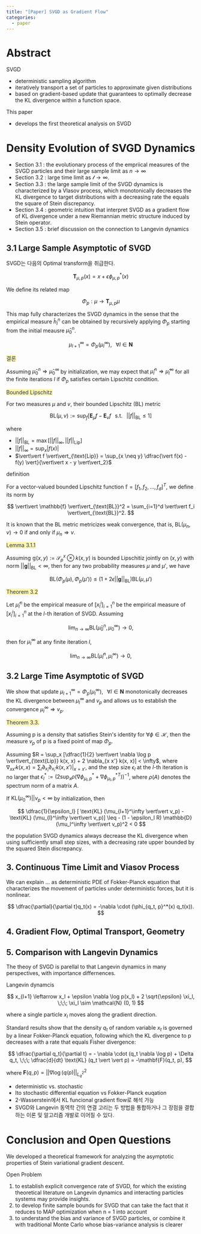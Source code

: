 ```yaml
---
title: "[Paper] SVGD as Gradient Flow"
categories:
  - paper
---
```

# Abstract

SVGD

- deterministic sampling algorithm
- iteratively transport a set of particles to approximate given distributions
- based on gradient-based update that guarantees to optimally decrease the KL divergence within a function space.

This paper

- develops the first theoretical analysis on SVGD

# Density Evolution of SVGD Dynamics

- Section 3.1 : the evolutionary process of the empriical measures of the SVGD particles and their large sample limit as $n \rightarrow \infty$
- Section 3.2 : large time limit as $\mathcal{l} \rightarrow \infty$.
- Section 3.3 : the large sample limit of the SVGD dynamics is characterized by a Vlasov process, which monotonically decreases the KL divergence to target distributions with a decreasing rate the equals the square of Stein discrepancy.
- Section 3.4 : geometric intuition that interpret SVGD as a gradient flow of KL divergence under a new Riemannian metric structure induced by Stein operator.
- Section 3.5 : brief discussion on the connection to Langevin dynamics

## 3.1 Large Sample Asymptotic of SVGD

SVGD는 다음의 Optimal transform을 취급한다.

$$
\mathbf{T}_{\mu, p}(x) = x + \epsilon \phi_{\mu, p}^*(x)
$$

We define its related map

$$
\Phi_p : \mu \rightarrow \mathbf{T}_{\mu, p}\mu
$$

This map fully characterizes the SVGD dynamics in the sense that the empirical measure $\hat{h}_l^n$ can be obtained by recursively applying $\Phi_p$ starting from the initial meausre $\hat{\mu}_0^n$.  

$$
\mu_{l + 1}^\infty = \Phi_p (\mu_l^\infty), \;\;\; \forall l \in \mathbf{N}
$$

<span style="color: #2D3748; background-color:#fff5b1;">결론</span>

Assuming $\hat{\mu}_0^n \Rightarrow \hat{\mu}_0^\infty$ by initialization, we may expect that $\hat{\mu}_l^n \Rightarrow \hat{\mu}_l^\infty$ for all the finite iterations $l$ if $\Phi_p$ satisfies certain Lipschitz condition.

<span style="color: #2D3748; background-color:#fff5b1;">Bounded Lipschitz</span>

For two measures $\mu$ and $v$, their bounded Lipschitz (BL) metric

$$
\text{BL} (\mu, v) := \sup_f \left[ \mathbf{E}_\mu f - \mathbf{E}_v f \;\;\; \text{s.t.} \;\;\; \vert \vert f \vert \vert_{\text{BL}} \leq 1 \right]
$$

where

- $\vert \vert f \vert \vert_{\text{BL}} = \max \left[ \vert \vert f \vert \vert_\infty, \vert\vert f \vert\vert_{\text{Lip}} \right]$
- $\vert \vert f \vert \vert_\infty = \sup_x \vert f(x) \vert$
- $\vert\vert f \vert\vert_{\text{Lip}} = \sup_{x \neq y} \dfrac{\vert f(x) - f(y) \vert}{\vert\vert x - y \vert\vert_2}$

definition

For a vector-valued bounded Lipschitz function $\mathbb{f} = \left[ f_1, f_2, \dots, f_d \right]^T$, we define its norm by 

$$
\vert\vert \mathbb{f} \vert\vert_{\text{BL}}^2 = \sum_{i=1}^d \vert\vert f_i \vert\vert_{\text{BL}}^2.
$$

It is known that the BL metric metricizes weak convergence, that is, $\text{BL} (\mu_n, v) \rightarrow 0$ if and only if $\mu_n \Rightarrow v$.

<span style="color: #2D3748; background-color:#fff5b1;">Lemma 3.1.1</span>

Assuming $\mathbb{g} (x, y) := \mathcal{S}_p^x \otimes k(x, y)$ is bounded Lipschitiz jointly on $(x, y)$ with norm $\vert\vert \mathbf{g} \vert\vert_{\text{BL}} < \infty$, then for any two probability measures $\mu$ and $\mu '$, we have

$$
\text{BL} (\Phi_p (\mu), \Phi_p (\mu')) \leq (1 + 2\epsilon \vert\vert \mathbf{g} \vert\vert_{\text{BL}}) \text{BL} (\mu, \mu')
$$

<span style="color: #2D3748; background-color:#fff5b1;">Theorem 3.2</span>

Let $\hat{\mu}_l^n$ be the empirical measure of $[x_l^i]_{i=1}^n$ be the empirical measure of $[x_l^i]_{i=1}^n$ at the $l$-th iteration of SVGD. Assuming

$$
\lim_{n \rightarrow \infty} \text{BL} (\hat{\mu}_0^n, \mu_0^\infty) \rightarrow 0,
$$

then for $\mu_l^\infty$ at any finite iteration $l$,

$$
\lim_{n \rightarrow \infty} \text{BL} (\hat{\mu}_l^n, \mu_l^\infty) \rightarrow 0,
$$

## 3.2 Large Time Asymptotic of SVGD

We show that update $\mu_{l + 1}^\infty = \Phi_p (\mu_l^\infty), \;\;\; \forall l \in \mathbf{N}$ monotonically decreases the KL divergence between $\mu_l^\infty$ and $v_p$ and allows us to establish the convergence $\mu_l^\infty \Rightarrow v_p$.

<span style="color: #2D3748; background-color:#fff5b1;">Theorem 3.3.</span>

Assuming p is a density that satisfies Stein's identity for $\forall \phi \in \mathcal{H}$, then the measure $v_p$ of p is a fixed point of map $\Phi_p$.

Assuming $R = \sup_x [\dfrac{1}{2} \vert\vert \nabla \log p \vert\vert_{\text{Lip}} k(x, x) + 2 \nabla_{x x'} k(x, x)] < \infty$, where $\nabla_{x x'} k(x, x) = \sum_i \partial_{x_i} \partial_{x_i'} k(x, x') \vert_{x = x'}$, and the step size $\epsilon_l$ at the $l$-th iteration is no larger that $\epsilon_l^* := (2\sup_x \rho(\nabla \phi_{\mu_l, p}^* + \nabla {\phi_{\mu_l, p}^*}^T))^{-1}$, where $\rho (A)$ denotes the spectrum norm of a matrix $A$.

If $\text{KL} (\mu_0^\infty) \vert\vert v_p < \infty$ by initialization, then

$$
\dfrac{1}{\epsilon_l} [ \text{KL} (\mu_{l+1}^\infty \vert\vert v_p) - \text{KL} (\mu_{l}^\infty \vert\vert v_p)] \leq - (1 - \epsilon_l R) \mathbb{D} (\mu_l^\infty \vert\vert v_p)^2 < 0
$$

the population SVGD dynamics always decrease the KL divergence when using sufficiently small step sizes, with a decreasing rate upper bounded by the squared Stein discrepancy.

## 3. Continuous Time Limit and Viasov Process

We can explain ... as deterministic PDE of Fokker-Planck equation that characterizes the movement of particles under deterministic forces, but it is nonlinear.

$$
\dfrac{\partial}{\partial t}q_t(x) = -\nabla \cdot (\phi_{q_t, p}^*(x) q_t(x)).
$$

## 4. Gradient Flow, Optimal Transport, Geometry

## 5. Comparison with Langevin Dynamics

The theoy of SVGD is parellal to that Langevin dynamics in many perspectives, with importance differnences.

Langevin dynamcis

$$
x_{l+1} \leftarrow x_l + \epsilon \nabla \log p(x_l) + 2 \sqrt{\epsilon} \xi_l, \;\;\; \xi_l \sim \mathcal{N} (0, 1)
$$

where a single particle $x_l$ moves along the gradient direction.

Standard results show that the density $q_t$ of random variable $x_t$ is governed by a linear Fokker-Planck equation, following which the KL divergence to p decreases with a rate that equals Fisher divergence:

$$
\dfrac{\partial q_t}{\partial t} = - \nabla \cdot (q_t \nabla \log p) + \Delta q_t, \;\;\; \dfrac{d}{dt} \text{KL} (q_t \vert \vert p) = -\mathbf{F}(q_t, p),
$$

where $\mathbf{F}(q, p) = \vert \vert \nabla \log (q / p) \vert \vert_{L_q^2}^2$

- deterministic vs. stochastic
- Ito stochastic differential equation vs Fokker-Planck euqation
- 2-Wasserstein에서 KL funcional gradient flow로 해석 가능
- SVGD와 Langevin 동역학 간의 연결 고리는 두 방법을 통합하거나 그 장점을 결합하는 이론 및 알고리즘 개발로 이어질 수 있다.

# Conclusion and Open Questions

We developed a theoretical framework for analyzing the asymptotic properties of Stein variational gradient descent.

Open Problem

1. to establish explicit convergence rate of SVGD, for which the existing theoretical literature on Langevin dynamics and interacting particles systems may provide insights. 
2. to develop finite sample bounds for SVGD that can take the fact that it reduces to MAP optimization when n = 1 into account
3. to understand the bias and variance of SVGD particles, or combine it with traditional Monte Carlo whose bias-variance analysis is clearer
